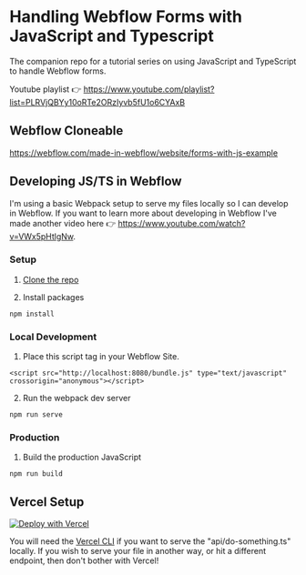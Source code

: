 # Handling Webflow Forms with JavaScript and Typescript

The companion repo for a tutorial series on using JavaScript and TypeScript to handle Webflow forms. 

Youtube playlist 👉 https://www.youtube.com/playlist?list=PLRVjQBYy10oRTe2ORzIyvb5fU1o6CYAxB

## Webflow Cloneable 

https://webflow.com/made-in-webflow/website/forms-with-js-example


## Developing JS/TS in Webflow

I'm using a basic Webpack setup to serve my files locally so I can develop in Webflow. If you want to learn more about developing in Webflow I've made another video here 👉 https://www.youtube.com/watch?v=VWx5pHtlgNw.

### Setup

1. [Clone the repo](https://github.com/awb305/webflow-forms-with-js-example)


2. Install packages

```npm install```

### Local Development

1. Place this script tag in your Webflow Site.

```<script src="http://localhost:8080/bundle.js" type="text/javascript" crossorigin="anonymous"></script>``` 

2. Run the webpack dev server

```npm run serve```

### Production

1. Build the production JavaScript

```npm run build```


## Vercel Setup

[![Deploy with Vercel](https://vercel.com/button)](https://vercel.com/new/clone?repository-url=https://github.com/awb305/webflow-forms-with-js-example)

You will need the [Vercel CLI](https://vercel.com/docs/cli) if you want to serve the "api/do-something.ts" locally. If you wish to serve your file in another way, or hit a different endpoint, then don't bother with Vercel!
